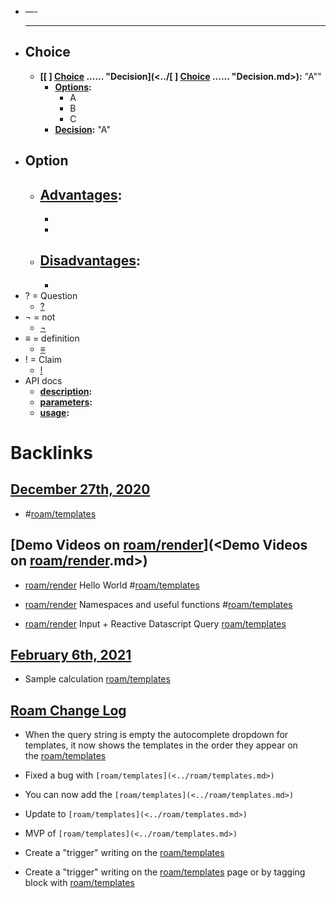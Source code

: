 - —- 
    - ---
- ## Choice
    - **[[ ] [Choice](<../Choice.md>) ...... "Decision](<../[ ] [Choice](<../Choice.md>) ...... "Decision.md>):** "A""
        - **[Options](<../Options.md>):**
            - A
            - B
            - C
        - **[Decision](<../Decision.md>):** "A"
- ## Option
    - **[Advantages](<../Advantages.md>):**
        -  
        -  
        - 
    - **[Disadvantages](<../Disadvantages.md>):**
        -  
        -  
- ? = Question
    - [?]([Question](<../Question.md>))
- ¬ = not
    - [¬]([NOT](<../NOT.md>))
- ≡ = definition
    - [≡]([Definition](<../Definition.md>))
- ! = Claim
    - [!]([Claim](<../Claim.md>))
- API docs
    - **[description](<../description.md>):**
    - **[parameters](<../parameters.md>):**
    - **[usage](<../usage.md>):**

# Backlinks
## [December 27th, 2020](<December 27th, 2020.md>)
- #[roam/templates](<../roam/templates.md>)

## [Demo Videos on [roam/render](<../roam/render.md>)](<Demo Videos on [roam/render](<../roam/render.md>).md>)
- [roam/render](<../roam/render.md>) Hello World #[roam/templates](<../roam/templates.md>)

- [roam/render](<../roam/render.md>) Namespaces and useful functions #[roam/templates](<../roam/templates.md>)

- [roam/render](<../roam/render.md>) Input + Reactive Datascript Query [roam/templates](<../roam/templates.md>)

## [February 6th, 2021](<February 6th, 2021.md>)
- Sample calculation [roam/templates](<../roam/templates.md>)

## [Roam Change Log](<Roam Change Log.md>)
- When the query string is empty the autocomplete dropdown for templates, it now shows the templates in the order they appear on the [roam/templates](<../roam/templates.md>)

- Fixed a bug with `[roam/templates](<../roam/templates.md>)`

- You can now add the `[roam/templates](<../roam/templates.md>)`

- Update to `[roam/templates](<../roam/templates.md>)`

- MVP of `[roam/templates](<../roam/templates.md>)`

- Create a "trigger" writing on the [roam/templates](<../roam/templates.md>)

- Create a "trigger" writing on the [roam/templates](<../roam/templates.md>) page or by tagging block with [roam/templates](<../roam/templates.md>)

